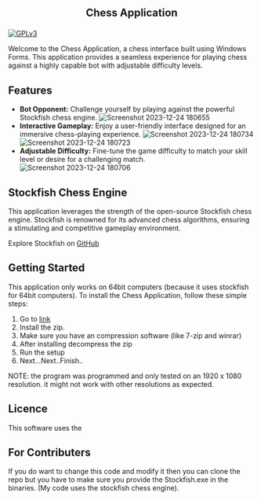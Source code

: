 
## <p align="center"> Chess Application </p>
<a align="center" href="https://opensource.org/licenses/GPL-3.0">
  <img src="https://img.shields.io/badge/license-GPLv3-blue.svg" alt="GPLv3">
</a>

Welcome to the Chess Application, a chess interface built using Windows Forms. This application provides a seamless experience for playing chess against a highly capable bot with adjustable difficulty levels.

## Features

- **Bot Opponent:** Challenge yourself by playing against the powerful Stockfish chess engine.
![Screenshot 2023-12-24 180655](https://github.com/Elton-1/Chess/assets/121693426/0daf3501-8cd6-4653-af2e-527055952813)
- **Interactive Gameplay:** Enjoy a user-friendly interface designed for an immersive chess-playing experience.
![Screenshot 2023-12-24 180734](https://github.com/Elton-1/Chess/assets/121693426/fbc2cc88-6dc3-4b94-a535-602a854f4ff9)
![Screenshot 2023-12-24 180723](https://github.com/Elton-1/Chess/assets/121693426/9c5ecfae-a649-43cc-b52f-9e204e446e9e)
- **Adjustable Difficulty:** Fine-tune the game difficulty to match your skill level or desire for a challenging match.
![Screenshot 2023-12-24 180706](https://github.com/Elton-1/Chess/assets/121693426/db5a0aa9-da97-45aa-a3d3-eac62e1af2bc)

## Stockfish Chess Engine

This application leverages the strength of the open-source Stockfish chess engine. Stockfish is renowned for its advanced chess algorithms, ensuring a stimulating and competitive gameplay environment.

Explore Stockfish on [GitHub](https://github.com/official-stockfish/Stockfish)

## Getting Started

This application only works on 64bit computers (because it uses stockfish for 64bit computers).
To install the Chess Application, follow these simple steps:

1. Go to [link](https://www.dropbox.com/scl/fi/ia2w22mh010y6wq6gzx00/Chess.zip?rlkey=p25bhbsdqcr1h17g42p29o39i&dl=0)
2. Install the zip.
3. Make sure you have an compression software (like 7-zip and winrar)
4. After installing decompress the zip
5. Run the setup
6. Next...Next..Finish..

NOTE: the program was programmed and only tested on an 1920 x 1080 resolution. it might not work with other resolutions as expected.

## Licence

This software uses the 

## For Contributers

If you do want to change this code and modify it then you can clone the repo but you have to make sure you provide the Stockfish.exe in the binaries. (My code uses the stockfish chess engine).

